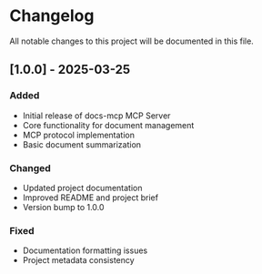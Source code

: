 # Changelog

All notable changes to this project will be documented in this file.

## [1.0.0] - 2025-03-25
### Added
- Initial release of docs-mcp MCP Server
- Core functionality for document management
- MCP protocol implementation
- Basic document summarization

### Changed
- Updated project documentation
- Improved README and project brief
- Version bump to 1.0.0

### Fixed
- Documentation formatting issues
- Project metadata consistency
